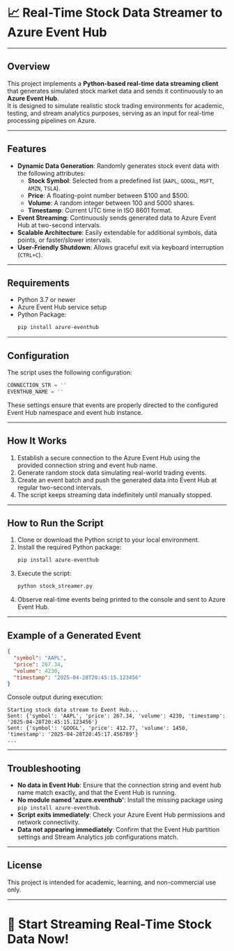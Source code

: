 
# 📈 Real-Time Stock Data Streamer to Azure Event Hub

---

## Overview
This project implements a **Python-based real-time data streaming client** that generates simulated stock market data and sends it continuously to an **Azure Event Hub**.  
It is designed to simulate realistic stock trading environments for academic, testing, and stream analytics purposes, serving as an input for real-time processing pipelines on Azure.

---

## Features
- **Dynamic Data Generation**: Randomly generates stock event data with the following attributes:
  - **Stock Symbol**: Selected from a predefined list (`AAPL`, `GOOGL`, `MSFT`, `AMZN`, `TSLA`).
  - **Price**: A floating-point number between $100 and $500.
  - **Volume**: A random integer between 100 and 5000 shares.
  - **Timestamp**: Current UTC time in ISO 8601 format.
- **Event Streaming**: Continuously sends generated data to Azure Event Hub at two-second intervals.
- **Scalable Architecture**: Easily extendable for additional symbols, data points, or faster/slower intervals.
- **User-Friendly Shutdown**: Allows graceful exit via keyboard interruption (`CTRL+C`).

---

## Requirements
- Python 3.7 or newer
- Azure Event Hub service setup
- Python Package:
  ```bash
  pip install azure-eventhub
  ```

---

## Configuration
The script uses the following configuration:

```python
CONNECTION_STR = ''
EVENTHUB_NAME = ''
```

These settings ensure that events are properly directed to the configured Event Hub namespace and event hub instance.

---

## How It Works
1. Establish a secure connection to the Azure Event Hub using the provided connection string and event hub name.
2. Generate random stock data simulating real-world trading events.
3. Create an event batch and push the generated data into Event Hub at regular two-second intervals.
4. The script keeps streaming data indefinitely until manually stopped.

---

## How to Run the Script
1. Clone or download the Python script to your local environment.
2. Install the required Python package:
   ```bash
   pip install azure-eventhub
   ```
3. Execute the script:
   ```bash
   python stock_streamer.py
   ```
4. Observe real-time events being printed to the console and sent to Azure Event Hub.

---

## Example of a Generated Event
```json
{
  "symbol": "AAPL",
  "price": 267.34,
  "volume": 4230,
  "timestamp": "2025-04-28T20:45:15.123456"
}
```

Console output during execution:
```plaintext
Starting stock data stream to Event Hub...
Sent: {'symbol': 'AAPL', 'price': 267.34, 'volume': 4230, 'timestamp': '2025-04-28T20:45:15.123456'}
Sent: {'symbol': 'GOOGL', 'price': 412.77, 'volume': 1450, 'timestamp': '2025-04-28T20:45:17.456789'}
...
```

---

## Troubleshooting
- **No data in Event Hub**: Ensure that the connection string and event hub name match exactly, and that the Event Hub is running.
- **No module named 'azure.eventhub'**: Install the missing package using `pip install azure-eventhub`.
- **Script exits immediately**: Check your Azure Event Hub permissions and network connectivity.
- **Data not appearing immediately**: Confirm that the Event Hub partition settings and Stream Analytics job configurations match.

---

## License
This project is intended for academic, learning, and non-commercial use only.

---

# 🚀 Start Streaming Real-Time Stock Data Now!
